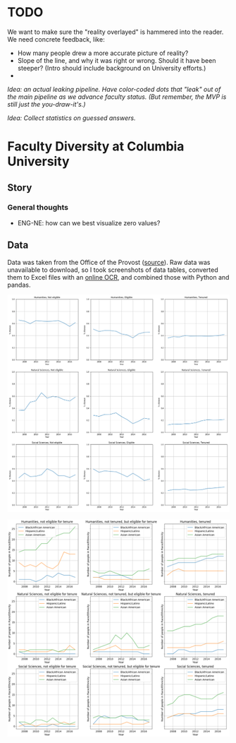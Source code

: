 # TODO

We want to make sure the "reality overlayed" is hammered into the reader. We need concrete feedback, like:
- How many people drew a more accurate picture of reality?
- Slope of the line, and why it was right or wrong. Should it have been steeper? (Intro should include background on University efforts.)
- 

_Idea: an actual leaking pipeline. Have color-coded dots that "leak" out of the main pipeline as we advance faculty status. (But remember, the MVP is still just the you-draw-it's.)_

_Idea: Collect statistics on guessed answers._

# Faculty Diversity at Columbia University

## Story

### General thoughts
- ENG-NE: how can we best visualize zero values?

## Data

Data was taken from the Office of the Provost ([source](https://provost.columbia.edu/content/faculty-diversity)). Raw data was unavailable to download, so I took screenshots of data tables, converted them to Excel files with an [online OCR](https://www.onlineocr.net/), and combined those with Python and pandas.

![steps](./img/steps.png)

![race-ethnicity](./img/race-ethnicity.png)
